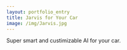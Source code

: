 ```yaml
---
layout: portfolio_entry
title: Jarvis for Your Car
image: /img/Jarvis.jpg
---
```


Super smart and custimizable AI for your car. 